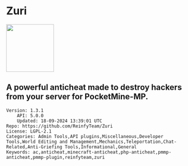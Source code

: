 # Zuri
<img src="https://raw.githubusercontent.com/ReinfyTeam/Zuri/b7217d32505855d9532364d636fd3c28d5512801/icon.png" width="128" height="128" />

## A powerful anticheat made to destroy hackers from your server for PocketMine-MP.
```properties
Version: 1.3.1
    API: 5.0.0
    Updated: 18-09-2024 13:39:01 UTC
Repo: https://github.com/ReinfyTeam/Zuri
License: LGPL-2.1
Categories: Admin Tools,API plugins,Miscellaneous,Developer Tools,World Editing and Management,Mechanics,Teleportation,Chat-Related,Anti-Griefing Tools,Informational,General
Keywords: ac,anticheat,minecraft-anticheat,php-anticheat,pmmp-anticheat,pmmp-plugin,reinfyteam,zuri
```